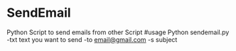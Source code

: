 # SendEmail
Python Script to send emails from other Script
#usage
Python sendemail.py -txt text you want to send -to email@gmail.com -s subject
